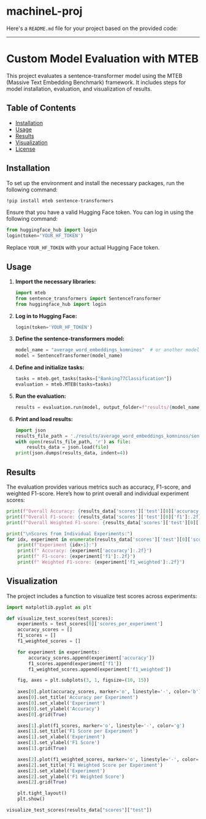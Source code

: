# machineL-proj


Here's a `README.md` file for your project based on the provided code:

---

# Custom Model Evaluation with MTEB

This project evaluates a sentence-transformer model using the MTEB (Massive Text Embedding Benchmark) framework. It includes steps for model installation, evaluation, and visualization of results.

## Table of Contents

- [Installation](#installation)
- [Usage](#usage)
- [Results](#results)
- [Visualization](#visualization)
- [License](#license)

## Installation

To set up the environment and install the necessary packages, run the following command:

```bash
!pip install mteb sentence-transformers
```

Ensure that you have a valid Hugging Face token. You can log in using the following command:

```python
from huggingface_hub import login
login(token='YOUR_HF_TOKEN')
```

Replace `YOUR_HF_TOKEN` with your actual Hugging Face token.

## Usage

1. **Import the necessary libraries:**

    ```python
    import mteb
    from sentence_transformers import SentenceTransformer
    from huggingface_hub import login
    ```

2. **Log in to Hugging Face:**

    ```python
    login(token='YOUR_HF_TOKEN')
    ```

3. **Define the sentence-transformers model:**

    ```python
    model_name = "average_word_embeddings_komninos"  # or another model of your choice
    model = SentenceTransformer(model_name)
    ```

4. **Define and initialize tasks:**

    ```python
    tasks = mteb.get_tasks(tasks=["Banking77Classification"])
    evaluation = mteb.MTEB(tasks=tasks)
    ```

5. **Run the evaluation:**

    ```python
    results = evaluation.run(model, output_folder=f"results/{model_name}")
    ```

6. **Print and load results:**

    ```python
    import json
    results_file_path = './results/average_word_embeddings_komninos/sentence-transformers__average_word_embeddings_komninos/21eec43590414cb8e3a'
    with open(results_file_path, 'r') as file:
        results_data = json.load(file)
    print(json.dumps(results_data, indent=4))
    ```

## Results

The evaluation provides various metrics such as accuracy, F1-score, and weighted F1-score. Here’s how to print overall and individual experiment scores:

```python
print(f"Overall Accuracy: {results_data['scores']['test'][0]['accuracy']:.2f}")
print(f"Overall F1-score: {results_data['scores']['test'][0]['f1']:.2f}")
print(f"Overall Weighted F1-score: {results_data['scores']['test'][0]['f1_weighted']:.2f}")

print("\nScores from Individual Experiments:")
for idx, experiment in enumerate(results_data['scores']['test'][0]['scores_per_experiment']):
    print(f"Experiment {idx+1}:")
    print(f" Accuracy: {experiment['accuracy']:.2f}")
    print(f" F1-score: {experiment['f1']:.2f}")
    print(f" Weighted F1-score: {experiment['f1_weighted']:.2f}")
```

## Visualization

The project includes a function to visualize test scores across experiments:

```python
import matplotlib.pyplot as plt

def visualize_test_scores(test_scores):
    experiments = test_scores[0]['scores_per_experiment']
    accuracy_scores = []
    f1_scores = []
    f1_weighted_scores = []

    for experiment in experiments:
        accuracy_scores.append(experiment['accuracy'])
        f1_scores.append(experiment['f1'])
        f1_weighted_scores.append(experiment['f1_weighted'])

    fig, axes = plt.subplots(3, 1, figsize=(10, 15))
    
    axes[0].plot(accuracy_scores, marker='o', linestyle='-', color='b')
    axes[0].set_title('Accuracy per Experiment')
    axes[0].set_xlabel('Experiment')
    axes[0].set_ylabel('Accuracy')
    axes[0].grid(True)

    axes[1].plot(f1_scores, marker='o', linestyle='-', color='g')
    axes[1].set_title('F1 Score per Experiment')
    axes[1].set_xlabel('Experiment')
    axes[1].set_ylabel('F1 Score')
    axes[1].grid(True)

    axes[2].plot(f1_weighted_scores, marker='o', linestyle='-', color='r')
    axes[2].set_title('F1 Weighted Score per Experiment')
    axes[2].set_xlabel('Experiment')
    axes[2].set_ylabel('F1 Weighted Score')
    axes[2].grid(True)

    plt.tight_layout()
    plt.show()

visualize_test_scores(results_data["scores"]["test"])
```

